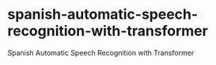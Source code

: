 # spanish-automatic-speech-recognition-with-transformer
Spanish Automatic Speech Recognition with Transformer
